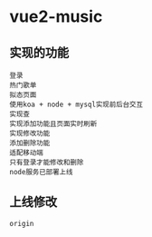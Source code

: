# vue2-music

## 实现的功能
```
登录
热门歌单
拟态页面
使用koa + node + mysql实现前后台交互
实现查
实现添加功能且页面实时刷新
实现修改功能
添加删除功能
适配移动端
只有登录才能修改和删除
node服务已部署上线
```

## 上线修改
```
origin
```